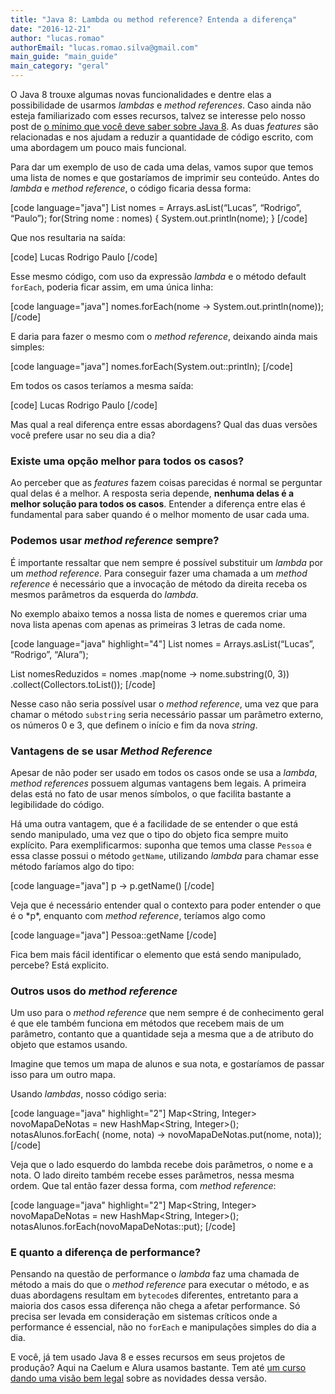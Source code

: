 ```yaml
---
title: "Java 8: Lambda ou method reference? Entenda a diferença"
date: "2016-12-21"
author: "lucas.romao"
authorEmail: "lucas.romao.silva@gmail.com"
main_guide: "main_guide"
main_category: "geral"
---
```


O Java 8 trouxe algumas novas funcionalidades e dentre elas a possibilidade de usarmos _lambdas_ e _method references_. Caso ainda não esteja familiarizado com esses recursos, talvez se interesse pelo nosso post de [o mínimo que você deve saber sobre Java 8](https://blog.caelum.com.br/o-minimo-que-voce-deve-saber-de-java-8/). As duas _features_ são relacionadas e nos ajudam a reduzir a quantidade de código escrito, com uma abordagem um pouco mais funcional.

Para dar um exemplo de uso de cada uma delas, vamos supor que temos uma lista de nomes e que gostaríamos de imprimir seu conteúdo. Antes do _lambda_ e _method reference_, o código ficaria dessa forma:

\[code language="java"\] List<String> nomes = Arrays.asList(“Lucas”, “Rodrigo”, “Paulo”); for(String nome : nomes) { System.out.println(nome); } \[/code\]

Que nos resultaria na saída:

\[code\] Lucas Rodrigo Paulo \[/code\]

Esse mesmo código, com uso da expressão _lambda_ e o método default `forEach`, poderia ficar assim, em uma única linha:

\[code language="java"\] nomes.forEach(nome -> System.out.println(nome)); \[/code\]

E daria para fazer o mesmo com o _method reference_, deixando ainda mais simples:

\[code language="java"\] nomes.forEach(System.out::println); \[/code\]

Em todos os casos teríamos a mesma saída:

\[code\] Lucas Rodrigo Paulo \[/code\]

Mas qual a real diferença entre essas abordagens? Qual das duas versões você prefere usar no seu dia a dia?

### Existe uma opção melhor para todos os casos?

Ao perceber que as _features_ fazem coisas parecidas é normal se perguntar qual delas é a melhor. A resposta seria depende, **nenhuma delas é a melhor solução para todos os casos**. Entender a diferença entre elas é fundamental para saber quando é o melhor momento de usar cada uma.

### Podemos usar _method reference_ sempre?

É importante ressaltar que nem sempre é possível substituir um _lambda_ por um _method reference_. Para conseguir fazer uma chamada a um _method reference_ é necessário que a invocação de método da direita receba os mesmos parâmetros da esquerda do _lambda_.

No exemplo abaixo temos a nossa lista de nomes e queremos criar uma nova lista apenas com apenas as primeiras 3 letras de cada nome.

\[code language="java" highlight="4"\] List<String> nomes = Arrays.asList(“Lucas”, “Rodrigo”, “Alura”);

List<String> nomesReduzidos = nomes .map(nome -> nome.substring(0, 3)) .collect(Collectors.toList()); \[/code\]

Nesse caso não seria possível usar o _method reference_, uma vez que para chamar o método `substring` seria necessário passar um parâmetro externo, os números 0 e 3, que definem o início e fim da nova _string_.

### Vantagens de se usar _Method Reference_

Apesar de não poder ser usado em todos os casos onde se usa a _lambda_, _method references_ possuem algumas vantagens bem legais. A primeira delas está no fato de usar menos símbolos, o que facilita bastante a legibilidade do código.

Há uma outra vantagem, que é a facilidade de se entender o que está sendo manipulado, uma vez que o tipo do objeto fica sempre muito explícito. Para exemplificarmos: suponha que temos uma classe `Pessoa` e essa classe possui o método `getName`, utilizando _lambda_ para chamar esse método faríamos algo do tipo:

\[code language="java"\] p -> p.getName() \[/code\]

Veja que é necessário entender qual o contexto para poder entender o que é o \*p\*, enquanto com _method reference_, teríamos algo como

\[code language="java"\] Pessoa::getName \[/code\]

Fica bem mais fácil identificar o elemento que está sendo manipulado, percebe? Está explicito.

### Outros usos do _method reference_

Um uso para o _method reference_ que nem sempre é de conhecimento geral é que ele também funciona em métodos que recebem mais de um parâmetro, contanto que a quantidade seja a mesma que a de atributo do objeto que estamos usando.

Imagine que temos um mapa de alunos e sua nota, e gostaríamos de passar isso para um outro mapa.

Usando _lambdas_, nosso código seria:

\[code language="java" highlight="2"\] Map<String, Integer> novoMapaDeNotas = new HashMap<String, Integer>(); notasAlunos.forEach( (nome, nota) -> novoMapaDeNotas.put(nome, nota)); \[/code\]

Veja que o lado esquerdo do lambda recebe dois parâmetros, o nome e a nota. O lado direito também recebe esses parâmetros, nessa mesma ordem. Que tal então fazer dessa forma, com _method reference_:

\[code language="java" highlight="2"\] Map<String, Integer> novoMapaDeNotas = new HashMap<String, Integer>(); notasAlunos.forEach(novoMapaDeNotas::put); \[/code\]

### E quanto a diferença de performance?

Pensando na questão de performance o _lambda_ faz uma chamada de método a mais do que o _method reference_ para executar o método, e as duas abordagens resultam em `bytecode`s diferentes, entretanto para a maioria dos casos essa diferença não chega a afetar performance. Só precisa ser levada em consideração em sistemas críticos onde a performance é essencial, não no `forEach` e manipulações simples do dia a dia.

E você, já tem usado Java 8 e esses recursos em seus projetos de produção? Aqui na Caelum e Alura usamos bastante. Tem até [um curso dando uma visão bem legal](https://www.alura.com.br/curso-online-java8-lambdas) sobre as novidades dessa versão.
